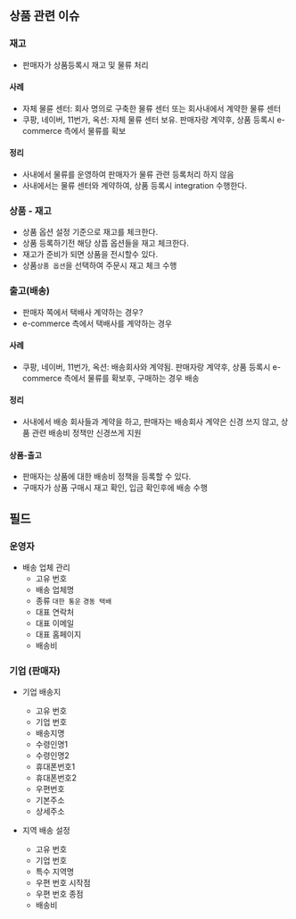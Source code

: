 ## 상품 관련 이슈
### 재고
- 판매자가 상품등록시 재고 및 물류 처리
#### 사례
- 자체 물륜 센터: 회사 명의로 구축한 물류 센터 또는 회사내에서 계약한 물류 센터 
- 쿠팡, 네이버, 11번가, 옥션: 자체 물류 센터 보유. 판매자랑 계약후, 상품 등록시 e-commerce 측에서 물류를 확보
#### 정리
- 사내에서 물류를 운영하여 판매자가 물류 관련 등록처리 하지 않음
- 사내에서는 물류 센터와 계약하여, 상품 등록시 integration 수행한다.
### 상품 - 재고
- 상품 옵션 설정 기준으로 재고를 체크한다.
- 상품 등록하기전 해당 상풉 옵션들을 재고 체크한다.
- 재고가 준비가 되면 상품을 전시할수 있다.
- 상품`상품 옵션`을 선택하여 주문시 재고 체크 수행

### 출고(배송)
- 판매자 쪽에서 택배사 계약하는 경우?
- e-commerce 측에서 택배사를 계약하는 경우 
#### 사례
- 쿠팡, 네이버, 11번가, 옥션: 배송회사와 계약됨. 판매자랑 계약후, 상품 등록시 e-commerce 측에서 물류를 확보후, 구매하는 경우 배송
#### 정리
- 사내에서 배송 회사들과 계약을 하고, 판매자는 배송회사 계약은 신경 쓰지 않고, 상품 관련 배송비 정책만 신경쓰게 지원
#### 상품-출고
- 판매자는 상품에 대한 배송비 정책을 등록할 수 있다.
- 구매자가 상품 구매시 재고 확인, 입금 확인후에 배송 수행


## 필드
### 운영자
- 배송 업체 관리
  - 고유 번호
  - 배송 업체명
  - 종류 `대한 통운` `경동 택배`
  - 대표 연락처
  - 대표 이메일
  - 대표 홈페이지
  - 배송비

### 기업 (판매자)
- 기업 배송지
  - 고유 번호
  - 기업 번호
  - 배송지명
  - 수령인명1
  - 수령인명2
  - 휴대폰번호1
  - 휴대폰번호2
  - 우편번호
  - 기본주소
  - 상세주소

- 지역 배송 설정
  - 고유 번호
  - 기업 번호
  - 특수 지역명
  - 우편 번호 시작점
  - 우편 번호 종점
  - 배송비
